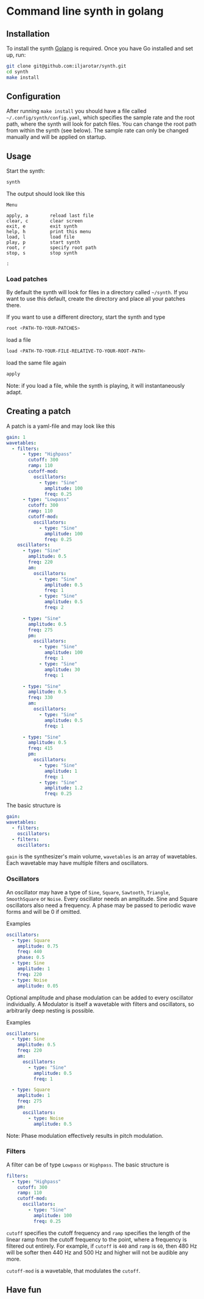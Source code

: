 # Command line synth in golang

## Installation

To install the synth [Golang](https://go.dev/doc/install) is required. Once you have Go installed and set up, run:

```bash
git clone git@github.com:iljarotar/synth.git
cd synth
make install
```

## Configuration

After running `make install` you should have a file called `~/.config/synth/config.yaml`, which specifies the sample rate and the root path, where the synth will look for patch files. You can change the root path from within the synth (see below). The sample rate can only be changed manually and will be applied on startup.

## Usage

Start the synth:

```bash
synth
```

The output should look like this

```
Menu

apply, a        reload last file
clear, c        clear screen
exit, e         exit synth
help, h         print this menu
load, l         load file
play, p         start synth
root, r         specify root path
stop, s         stop synth

:
```

### Load patches

By default the synth will look for files in a directory called `~/synth`. If you want to use this default, create the directory and place all your patches there.

If you want to use a different directory, start the synth and type

```bash
root <PATH-TO-YOUR-PATCHES>
```

load a file

```bash
load <PATH-TO-YOUR-FILE-RELATIVE-TO-YOUR-ROOT-PATH>
```

load the same file again

```bash
apply
```

Note: if you load a file, while the synth is playing, it will instantaneously adapt.

## Creating a patch

A patch is a yaml-file and may look like this

```yaml
gain: 1
wavetables:
  - filters:
      - type: "Highpass"
        cutoff: 300
        ramp: 110
        cutoff-mod:
          oscillators:
            - type: "Sine"
              amplitude: 100
              freq: 0.25
      - type: "Lowpass"
        cutoff: 300
        ramp: 110
        cutoff-mod:
          oscillators:
            - type: "Sine"
              amplitude: 100
              freq: 0.25
    oscillators:
      - type: "Sine"
        amplitude: 0.5
        freq: 220
        am:
          oscillators:
            - type: "Sine"
              amplitude: 0.5
              freq: 1
            - type: "Sine"
              amplitude: 0.5
              freq: 2

      - type: "Sine"
        amplitude: 0.5
        freq: 275
        pm:
          oscillators:
            - type: "Sine"
              amplitude: 100
              freq: 1
            - type: "Sine"
              amplitude: 30
              freq: 1

      - type: "Sine"
        amplitude: 0.5
        freq: 330
        am:
          oscillators:
            - type: "Sine"
              amplitude: 0.5
              freq: 1

      - type: "Sine"
        amplitude: 0.5
        freq: 415
        pm:
          oscillators:
            - type: "Sine"
              amplitude: 1
              freq: 1
            - type: "Sine"
              amplitude: 1.2
              freq: 0.25
```

The basic structure is

```yaml
gain:
wavetables:
  - filters:
    oscillators:
  - filters:
    oscillators:
```

`gain` is the synthesizer's main volume, `wavetables` is an array of wavetables. Each wavetable may have multiple filters and oscillators.

### Oscillators

An oscillator may have a type of `Sine`, `Square`, `Sawtooth`, `Triangle`, `SmoothSquare` or `Noise`. Every oscillator needs an amplitude. Sine and Square oscillators also need a frequency. A phase may be passed to periodic wave forms and will be 0 if omitted.

Examples

```yaml
oscillators:
  - type: Square
    amplitude: 0.75
    freq: 440
    phase: 0.5
  - type: Sine
    amplitude: 1
    freq: 220
  - type: Noise
    amplitude: 0.05
```

Optional amplitude and phase modulation can be added to every oscillator individually. A Modulator is itself a wavetable with filters and oscillators, so arbitrarily deep nesting is possible.

Examples

```yaml
oscillators:
  - type: Sine
    amplitude: 0.5
    freq: 220
    am:
      oscillators:
        - type: "Sine"
          amplitude: 0.5
          freq: 1

  - type: Square
    amplitude: 1
    freq: 275
    pm:
      oscillators:
        - type: Noise
          amplitude: 0.5
```

Note: Phase modulation effectively results in pitch modulation.

### Filters

A filter can be of type `Lowpass` or `Highpass`. The basic structure is

```yaml
filters:
  - type: "Highpass"
    cutoff: 300
    ramp: 110
    cutoff-mod:
      oscillators:
        - type: "Sine"
          amplitude: 100
          freq: 0.25
```

`cutoff` specifies the cutoff frequency and `ramp` specifies the length of the linear ramp from the cutoff frequency to the point, where a frequency is filtered out entirely. For example, if `cutoff` is `440` and `ramp` is `60`, then 480 Hz will be softer then 440 Hz and 500 Hz and higher will not be audible any more.

`cutoff-mod` is a wavetable, that modulates the `cutoff`.

## Have fun
